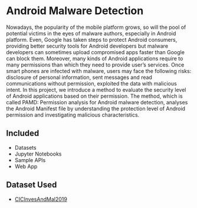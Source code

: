 # Android Malware Detection

Nowadays, the popularity of the mobile platform grows, so will the pool of potential victims in the eyes of malware authors, especially in Android platform. Even, Google has taken steps to protect Android consumers, providing better security tools for Android developers but malware developers can sometimes upload compromised apps faster than Google can block them. Moreover, many kinds of Android applications require to many permissions than which they need to provide user’s services. Once smart phones are infected with malware, users may face the following risks: disclosure of personal information, sent messages and read communications without permission, exploited the data with malicious intent. In this project, we introduce a method to evaluate the security level of Android applications based on their permission. The method, which is called PAMD: Permission analysis for Android malware detection, analyses the Android Manifest file by understanding the protection level of Android permission and investigating malicious characteristics.

## Included

* Datasets
* Jupyter Notebooks
* Sample APIs
* Web App

## Dataset Used
* [CICInvesAndMal2019](https://www.unb.ca/cic/datasets/invesandmal2019.html)




